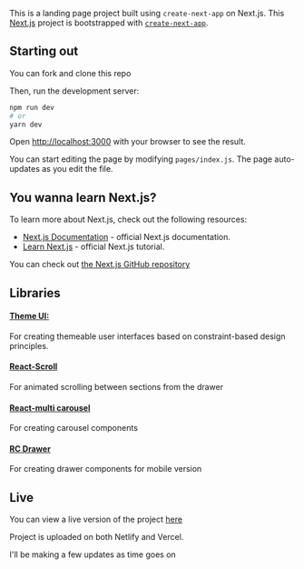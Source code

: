 This is a landing page project built using `create-next-app` on Next.js.
This [Next.js](https://nextjs.org/) project is bootstrapped with [`create-next-app`](https://github.com/zeit/next.js/tree/canary/packages/create-next-app).

## Starting out
You can fork and clone this repo

Then, run the development server:

```bash
npm run dev
# or
yarn dev
```

Open [http://localhost:3000](http://localhost:3000) with your browser to see the result.

You can start editing the page by modifying `pages/index.js`. The page auto-updates as you edit the file.

## You wanna learn Next.js?

To learn more about Next.js, check out the following resources:

- [Next.js Documentation](https://nextjs.org/docs) - official Next.js documentation.
- [Learn Next.js](https://nextjs.org/learn) - official Next.js tutorial.

You can check out [the Next.js GitHub repository](https://github.com/zeit/next.js/) 

## Libraries
#### [Theme UI:](https://theme-ui.com/)
For creating themeable user interfaces based on constraint-based design
 principles.
#### [React-Scroll](https://www.npmjs.com/package/react-scroll)
For animated scrolling between sections from the drawer
#### [React-multi carousel](https://www.npmjs.com/package/react-multi-carousel)
For creating carousel components
#### [RC Drawer](https://www.npmjs.com/package/rc-drawer)
For creating drawer components for mobile version


## Live
You can view a live version of the project [here](https://betalandinginc.netlify.app)

Project is uploaded on both Netlify and Vercel.

I'll be making a few updates as time goes on
